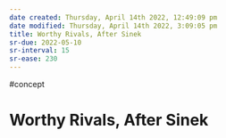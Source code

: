 ```yaml
---
date created: Thursday, April 14th 2022, 12:49:09 pm
date modified: Thursday, April 14th 2022, 3:09:05 pm
title: Worthy Rivals, After Sinek
sr-due: 2022-05-10
sr-interval: 15
sr-ease: 230
---
```


#concept

# Worthy Rivals, After Sinek
